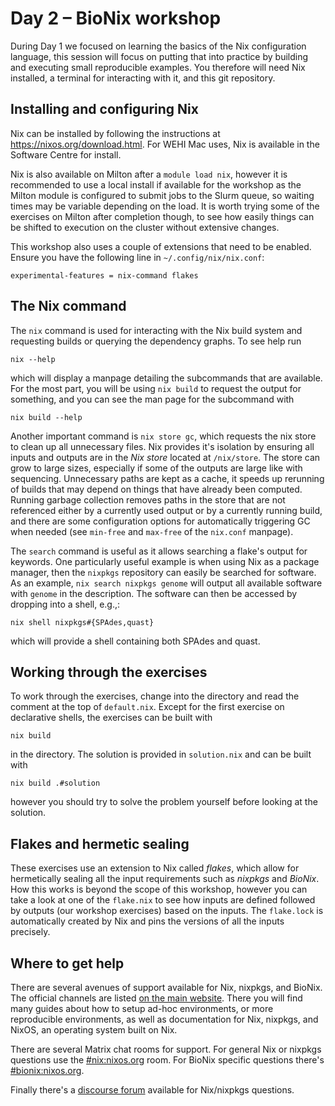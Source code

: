 # Day 2 – BioNix workshop

During Day 1 we focused on learning the basics of the Nix configuration
language, this session will focus on putting that into practice by building and
executing small reproducible examples. You therefore will need Nix installed, a
terminal for interacting with it, and this git repository.

## Installing and configuring Nix

Nix can be installed by following the instructions at
https://nixos.org/download.html. For WEHI Mac uses, Nix is available in the
Software Centre for install.

Nix is also available on Milton after a `module load nix`, however it is
recommended to use a local install if available for the workshop as the Milton
module is configured to submit jobs to the Slurm queue, so waiting times may be
variable depending on the load. It is worth trying some of the exercises on
Milton after completion though, to see how easily things can be shifted to
execution on the cluster without extensive changes.

This workshop also uses a couple of extensions that need to be enabled. Ensure
you have the following line in `~/.config/nix/nix.conf`:

    experimental-features = nix-command flakes

## The Nix command

The `nix` command is used for interacting with the Nix build system and
requesting builds or querying the dependency graphs. To see help run

    nix --help

which will display a manpage detailing the subcommands that are available. For
the most part, you will be using `nix build` to request the output for
something, and you can see the man page for the subcommand with

    nix build --help

Another important command is `nix store gc`, which requests the nix store to
clean up all unnecessary files. Nix provides it's isolation by ensuring all
inputs and outputs are in the *Nix store* located at `/nix/store`. The store can
grow to large sizes, especially if some of the outputs are large like with
sequencing. Unnecessary paths are kept as a cache, it speeds up rerunning of
builds that may depend on things that have already been computed. Running
garbage collection removes paths in the store that are not referenced either by
a currently used output or by a currently running build, and there are some
configuration options for automatically triggering GC when needed (see
`min-free` and `max-free` of the `nix.conf` manpage).

The `search` command is useful as it allows searching a flake's output for
keywords. One particularly useful example is when using Nix as a package
manager, then the `nixpkgs` repository can easily be searched for software. As
an example, `nix search nixpkgs genome` will output all available software with
`genome` in the description. The software can then be accessed by dropping into
a shell, e.g.,:

    nix shell nixpkgs#{SPAdes,quast}

which will provide a shell containing both SPAdes and quast.

## Working through the exercises

To work through the exercises, change into the directory and read the comment at
the top of `default.nix`. Except for the first exercise on declarative shells,
the exercises can be built with

    nix build

in the directory. The solution is provided in `solution.nix` and can be built
with

    nix build .#solution

however you should try to solve the problem yourself before looking at the
solution.

## Flakes and hermetic sealing

These exercises use an extension to Nix called *flakes*, which allow for
hermetically sealing all the input requirements such as *nixpkgs* and *BioNix*.
How this works is beyond the scope of this workshop, however you can take a look
at one of the `flake.nix` to see how inputs are defined followed by outputs (our
workshop exercises) based on the inputs. The `flake.lock` is automatically
created by Nix and pins the versions of all the inputs precisely.

## Where to get help

There are several avenues of support available for Nix, nixpkgs, and BioNix. The
official channels are listed [on the main website](https://nixos.org/learn.html).
There you will find many guides about how to setup ad-hoc environments, or more
reproducible environments, as well as documentation for Nix, nixpkgs, and NixOS,
an operating system built on Nix.

There are several Matrix chat rooms for support. For general Nix or nixpkgs
questions use the [#nix:nixos.org](https://matrix.to/#/#nix:nixos.org) room. For
BioNix specific questions there's [#bionix:nixos.org](https://matrix.to/#/#bionix:nixos.org).

Finally there's a [discourse forum](https://discourse.nixos.org/) available for
Nix/nixpkgs questions.
